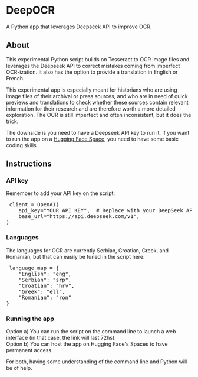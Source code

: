 # DeepOCR
A Python app that leverages Deepseek API to improve OCR.

## About
This experimental Python script builds on Tesseract to OCR image files and leverages the Deepseek API to correct mistakes coming from imperfect OCR-ization. It also has the option to provide a translation in English or French.

This experimental app is especially meant for historians who are using image files of their archival or press sources, and who are in need of quick previews and translations to check whether these sources contain relevant information for their research and are therefore worth a more detailed exploration. The OCR is still imperfect and often inconsistent, but it does the trick. 

The downside is you need to have a Deepseek API key to run it. If you want to run the app on a [Hugging Face Space](https://huggingface.co/spaces), you need to have some basic coding skills. 

## Instructions 

### API key 

Remember to add your API key on the script:

<pre> client = OpenAI(
    api_key="YOUR API KEY",  # Replace with your DeepSeek API key
    base_url="https://api.deepseek.com/v1",
) </pre>

### Languages 
The languages for OCR are currently Serbian, Croatian, Greek, and Romanian, but that can easily be tuned in the script here:

<pre> language_map = {
    "English": "eng",
    "Serbian": "srp",
    "Croatian": "hrv",
    "Greek": "ell",
    "Romanian": "ron"
}
</pre>

### Running the app

Option a) You can run the script on the command line to launch a web interface (in that case, the link will last 72hs). <br /> 
Option b) You can host the app on Hugging Face's Spaces to have permanent access.<br />

For both, having some understanding of the command line and Python will be of help.


